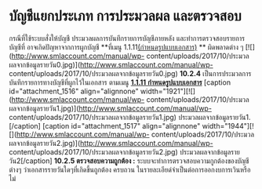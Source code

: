 # บัญชีแยกประเภท การประมวลผล และตรวจสอบ

กรณีที่ใช้ระบบสั่งให้บัญชี ประมวลผลการบันทึกรายการบัญชีภายหลัง
และทำการตรวจสอบรายการบัญชีที่ อาจเกิดปัญหาจากการผูกบัญชี **ที่เมนู
1.1.11[(กำหนดรูปแบบเอกสาร)](http://www.smlaccount.com/manual/?page_id=416) **
ผิดพลาดต่าง ๆ [![](http://www.smlaccount.com/manual/wp-
content/uploads/2017/10/ประมวลผลจากข้อมูลรายวัน0.jpg)](http://www.smlaccount.com/manual/wp-
content/uploads/2017/10/ประมวลผลจากข้อมูลรายวัน0.jpg)   **10.2.4**
เป็นการประมวลการบันทึกรายการทางบัญชีที่ผูกไว้ในเอกสาร ตามเมนู **[1.1.11
กำหนดรูปแบบเอกสาร](http://www.smlaccount.com/manual/?page_id=416)** [caption
id="attachment_1516" align="alignnone"
width="1921"][![](http://www.smlaccount.com/manual/wp-
content/uploads/2017/10/ประมวลผลจากข้อมูลรายวัน1.jpg)](http://www.smlaccount.com/manual/wp-
content/uploads/2017/10/ประมวลผลจากข้อมูลรายวัน1.jpg)
ประมวลผลจากข้อมูลรายวัน1.[/caption] [caption id="attachment_1517"
align="alignnone" width="1944"][![](http://www.smlaccount.com/manual/wp-
content/uploads/2017/10/ประมวลผลจากข้อมูลรายวัน2.jpg)](http://www.smlaccount.com/manual/wp-
content/uploads/2017/10/ประมวลผลจากข้อมูลรายวัน2.jpg)
ประมวลผลจากข้อมูลรายวัน2[/caption] **10.2.5 ตรวจสอบความถูกต้อง :**
ระบบจะทำการตรวจสอบความกูกต้องของบัญชีต่างๆ
ว่าเอกสารรายวันใดๆที่เกิดขึ้นถูกต้อง ครบถวน
ในรายละเอียด่จำเป็นต่อการออกงบการเวินหรือไม่  


